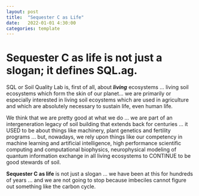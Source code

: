 ```yaml
---
layout: post
title:  "Sequester C as Life"
date:   2022-01-01 4:30:00
categories: template
---
```


# **Sequester C as life** is not just a slogan; it defines SQL.ag.

SQL or Soil Quality Lab is, first of all, about ***living*** ecosystems ... living soil ecosystems which form the skin of our planet... we are primarily or especially interested in living soil ecoystems which are used in agriculture and which are absolutely necessary to sustain life, even human life.

We think that we are pretty good at what we do ... we are part of an intergeneration legacy of soil building that extends back for centuries ... it USED to be about things like machinery, plant genetics and fertility programs ... but, nowadays, we rely upon things like our competency in machine learning and artificial intelligence, high performance scientific computing and computational biophysics, neurophysical modeling of quantum information exchange in all living ecosystems to CONTINUE to be good stewards of soil.

**Sequester C as life** is not just a slogan ... we have been at this for hundreds of years ... and we are not going to stop because imbeciles cannot figure out something like the carbon cycle.
